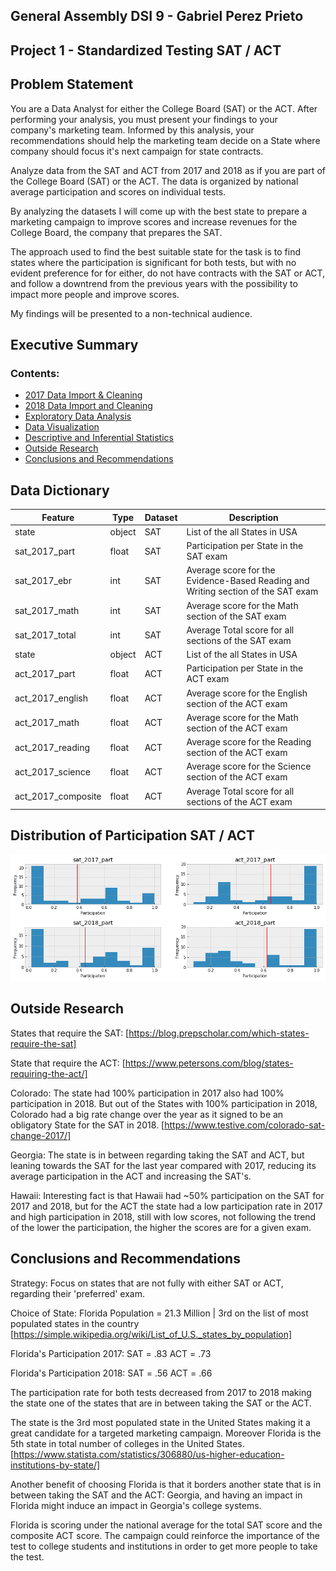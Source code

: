 ## General Assembly DSI 9 - Gabriel Perez Prieto

## Project 1 - Standardized Testing SAT / ACT


## Problem Statement

You are a Data Analyst for either the College Board (SAT) or the ACT. After performing your analysis, you must present your findings to your company's marketing team. Informed by this analysis, your recommendations should help the marketing team decide on a State where company should focus it's next campaign for state contracts.

Analyze data from the SAT and ACT from 2017 and 2018 as if you are part of the College Board (SAT) or the ACT. The data is organized by national average participation and scores on individual tests.

By analyzing the datasets I will come up with the best state to prepare a marketing campaign to improve scores and increase revenues for the College Board, the company that prepares the SAT.

The approach used to find the best suitable state for the task is to find states where the participation is significant for both tests, but with no evident preference for for either, do not have contracts with the SAT or ACT, and follow a downtrend from the previous years with the possibility to impact more people and improve scores.

My findings will be presented to a non-technical audience.

## Executive Summary

### Contents:
- [2017 Data Import & Cleaning](#Data-Import-and-Cleaning)
- [2018 Data Import and Cleaning](#2018-Data-Import-and-Cleaning)
- [Exploratory Data Analysis](#Exploratory-Data-Analysis)
- [Data Visualization](#Visualize-the-data)
- [Descriptive and Inferential Statistics](#Descriptive-and-Inferential-Statistics)
- [Outside Research](#Outside-Research)
- [Conclusions and Recommendations](#Conclusions-and-Recommendations)

## Data Dictionary
|Feature|Type|Dataset|Description|
|---|---|---|---|
|state|object|SAT|List of the all States in USA|
|sat_2017_part|float|SAT|Participation per State in the SAT exam|
|sat_2017_ebr|int|SAT|Average score for the Evidence-Based Reading and Writing section of the SAT exam|
|sat_2017_math|int|SAT|Average score for the Math section of the SAT exam|
|sat_2017_total|int|SAT|Average Total score for all sections of the SAT exam|
|state|object|ACT|List of the all States in USA|
|act_2017_part|float|ACT|Participation per State in the ACT exam|
|act_2017_english|float|ACT|Average score for the English section of the ACT exam|
|act_2017_math|float|ACT|Average score for the Math section of the ACT exam|
|act_2017_reading|float|ACT|Average score for the Reading section of the ACT exam|
|act_2017_science|float|ACT|Average score for the Science section of the ACT exam|
|act_2017_composite|float|ACT|Average Total score for all sections of the ACT exam|

## Distribution of Participation SAT / ACT
![Participation](./images/participation.png)

## Outside Research
States that require the SAT:
[https://blog.prepscholar.com/which-states-require-the-sat]

State that require the ACT:
[https://www.petersons.com/blog/states-requiring-the-act/]

Colorado:
The state had 100% participation in 2017 also had 100% participation in 2018. But out of the States with 100% participation in 2018, Colorado had a big rate change over the year as it signed to be an obligatory State for the SAT in 2018.
[https://www.testive.com/colorado-sat-change-2017/]

Georgia:
The state is in between regarding taking the SAT and ACT, but leaning towards the SAT for the last year compared with 2017, reducing its average participation in the ACT and increasing the SAT's.

Hawaii:
Interesting fact is that Hawaii had ~50% participation on the SAT for 2017 and 2018, but for the ACT the state had a low participation rate in 2017 and high participation in 2018, still with low scores, not following the trend of the lower the participation, the higher the scores are for a given exam.

## Conclusions and Recommendations
Strategy: Focus on states that are not fully with either SAT or ACT, regarding their 'preferred' exam.

Choice of State: Florida
Population = 21.3 Million | 3rd on the list of most populated states in the country [https://simple.wikipedia.org/wiki/List_of_U.S._states_by_population]

Florida's Participation 2017:
SAT = .83
ACT = .73

Florida's Participation 2018:
SAT = .56
ACT = .66

The participation rate for both tests decreased from 2017 to 2018 making the state one of the states that are in between taking the SAT or the ACT.

The state is the 3rd most populated state in the United States making it a great candidate for a targeted marketing campaign. Moreover Florida is the 5th state in total number of colleges in the United States.
[https://www.statista.com/statistics/306880/us-higher-education-institutions-by-state/]

Another benefit of choosing Florida is that it borders another state that is in between taking the SAT and the ACT: Georgia, and having an impact in Florida might induce an impact in Georgia's college systems.

Florida is scoring under the national average for the total SAT score and the composite ACT score. The campaign could reinforce the importance of the test to college students and institutions in order to get more people to take the test.
